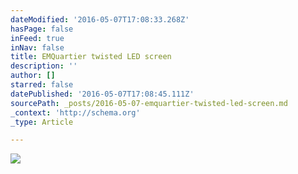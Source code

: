 ```yaml
---
dateModified: '2016-05-07T17:08:33.268Z'
hasPage: false
inFeed: true
inNav: false
title: EMQuartier twisted LED screen
description: ''
author: []
starred: false
datePublished: '2016-05-07T17:08:45.111Z'
sourcePath: _posts/2016-05-07-emquartier-twisted-led-screen.md
_context: 'http://schema.org'
_type: Article

---
```

![](https://the-grid-user-content.s3-us-west-2.amazonaws.com/bf2d6a40-96a5-4fbc-98b9-6653b918c429.png)